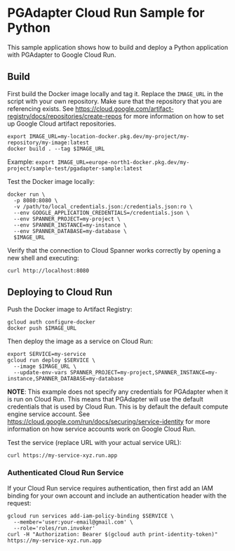 # PGAdapter Cloud Run Sample for Python

This sample application shows how to build and deploy a Python application with PGAdapter to Google Cloud Run.

## Build

First build the Docker image locally and tag it. Replace the `IMAGE_URL` in the script with your own repository.
Make sure that the repository that you are referencing exists.
See https://cloud.google.com/artifact-registry/docs/repositories/create-repos for more information on how to set up
Google Cloud artifact repositories.

```shell
export IMAGE_URL=my-location-docker.pkg.dev/my-project/my-repository/my-image:latest
docker build . --tag $IMAGE_URL
```

Example: `export IMAGE_URL=europe-north1-docker.pkg.dev/my-project/sample-test/pgadapter-sample:latest`

Test the Docker image locally:

```shell
docker run \
  -p 8080:8080 \
  -v /path/to/local_credentials.json:/credentials.json:ro \
  --env GOOGLE_APPLICATION_CREDENTIALS=/credentials.json \
  --env SPANNER_PROJECT=my-project \
  --env SPANNER_INSTANCE=my-instance \
  --env SPANNER_DATABASE=my-database \
  $IMAGE_URL
```

Verify that the connection to Cloud Spanner works correctly by opening a new shell and executing:

```shell
curl http://localhost:8080
```

## Deploying to Cloud Run

Push the Docker image to Artifact Registry:

```shell
gcloud auth configure-docker
docker push $IMAGE_URL
```

Then deploy the image as a service on Cloud Run:

```shell
export SERVICE=my-service
gcloud run deploy $SERVICE \
  --image $IMAGE_URL \
  --update-env-vars SPANNER_PROJECT=my-project,SPANNER_INSTANCE=my-instance,SPANNER_DATABASE=my-database
```

__NOTE__: This example does not specify any credentials for PGAdapter when it is run on Cloud Run. This means that
PGAdapter will use the default credentials that is used by Cloud Run. This is by default the default compute engine
service account. See https://cloud.google.com/run/docs/securing/service-identity for more information on how service
accounts work on Google Cloud Run.

Test the service (replace URL with your actual service URL):

```shell
curl https://my-service-xyz.run.app
```

### Authenticated Cloud Run Service

If your Cloud Run service requires authentication, then first add an IAM binding for your own account and include
an authentication header with the request:

```shell
gcloud run services add-iam-policy-binding $SERVICE \
  --member='user:your-email@gmail.com' \
  --role='roles/run.invoker'
curl -H "Authorization: Bearer $(gcloud auth print-identity-token)" https://my-service-xyz.run.app
```

